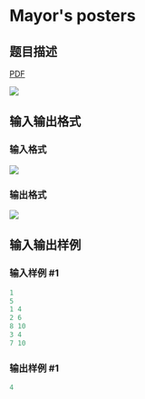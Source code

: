 # Mayor&#039;s posters

## 题目描述

[problemUrl]: https://uva.onlinejudge.org/index.php?option=com_onlinejudge&Itemid=8&category=17&page=show_problem&problem=1528

[PDF](https://uva.onlinejudge.org/external/105/p10587.pdf)

![](https://cdn.luogu.com.cn/upload/vjudge_pic/UVA10587/cd78d581a1fc6c9ec2d9b3173f9b68a09424475e.png)

## 输入输出格式

### 输入格式

![](https://cdn.luogu.com.cn/upload/vjudge_pic/UVA10587/6436da42b41ec1428b97672792b9d28ec339a310.png)

### 输出格式

![](https://cdn.luogu.com.cn/upload/vjudge_pic/UVA10587/6242da124237600afd35badbcef3a1cefd8b37f9.png)

## 输入输出样例

### 输入样例 #1

```cpp
1
5
1 4
2 6
8 10
3 4
7 10
```


### 输出样例 #1

```cpp
4
```



